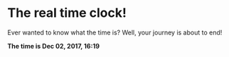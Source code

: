 # The real time clock!

Ever wanted to know what the time is? Well, your journey is about to end!

**The time is Dec 02, 2017, 16:19**